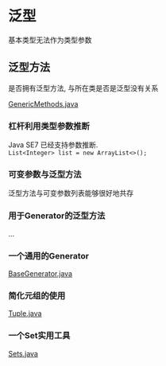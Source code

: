 # 泛型
基本类型无法作为类型参数   

## 泛型方法
是否拥有泛型方法, 与所在类是否是泛型没有关系  

[GenericMethods.java](./GenericMethods.java)  

### 杠杆利用类型参数推断
Java SE7 已经支持参数推断.  
`List<Integer> list = new ArrayList<>();`

### 可变参数与泛型方法
泛型方法与可变参数列表能够很好地共存

### 用于Generator的泛型方法
...

### 一个通用的Generator
[BaseGenerator.java](./BaseGenerator.java)

### 简化元组的使用
[Tuple.java](./Tuple.java)

### 一个Set实用工具
[Sets.java](./Sets.java)